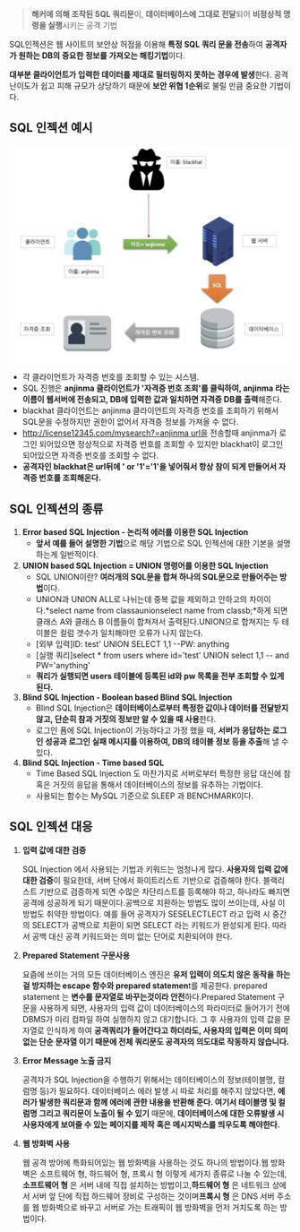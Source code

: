 > **해커에 의해 조작된 SQL 쿼리문**이, **데이터베이스에 그대로 전달**되어 **비정상적 명령을 실행**시키는 공격 기법
> 

SQL인젝션은 웹 사이트의 보안상 허점을 이용해 **특정 SQL 쿼리 문을 전송**하여 **공격자가 원하는 DB의 중요한 정보를 가져오는 해킹기법**이다.

**대부분 클라이언트가 입력한 데이터를 제대로 필터링하지 못하는 경우에 발생**한다. 공격 난이도가 쉽고 피해 규모가 상당하기 때문에 **보안 위협 1순위**로 불릴 만큼 중요한 기법이다.

## SQL 인젝션 예시

![Alt text](image-11.png)

- 각 클라이언트가 자격증 번호를 조회할 수 있는 시스템.
- SQL 진행은 **anjinma 클라이언트가 '자격증 번호 조회'를 클릭하여, anjinma 라는 이름이 웹서버에 전송되고, DB에 입력한 값과 일치하면 자격증 DB를 출력**해준다.
- blackhat 클라이언트는 anjinma 클라이언트의 자격증 번호를 조회하기 위해서 SQL문을 수정하지만 권한이 없어서 자격증 정보를 가져올 수 없다.
- http://license12345.com/mysearch?=anjinma url을 전송할때 anjinma가 로그인 되어있으면 정상적으로 자격증 번호를 조회할 수 있지만 blackhat이 로그인 되어있으면 자격증 번호를 조회할 수 없다.
- **공격자인 blackhat은 url뒤에 ' or '1'='1'을 넣어줘서 항상 참이 되게 만들어서 자격증 번호를 조회해온다.**

## SQL 인젝션의 종류

1. **Error based SQL Injection - 논리적 에러를 이용한 SQL Injection**
    - **앞서 예를 들어 설명한 기법**으로 해당 기법으로 SQL 인젝션에 대한 기본을 설명하는게 일반적이다.
2. **UNION based SQL Injection = UNION 명령어를 이용한 SQL Injection**
    - SQL UNION이란? **여러개의 SQL문을 합쳐 하나의 SQL문으로 만들어주는 방법**이다.
    - UNION과 UNION ALL로 나뉘는데 중복 값을 제외하고 안하고의 차이이다.*select name from classaunionselect name from classb;*하게 되면 클래스 A와 클래스 B 이름들이 합쳐져서 출력된다.UNION으로 합쳐지는 두 테이블은 컬럼 갯수가 일치해야만 오류가 나지 않는다.
    - [외부 입력]ID: test' UNION SELECT 1,1 --PW: anything
    - [실행 쿼리]select * from users where id='test' UNION select 1,1 -- and PW='anything'
    - **쿼리가 실행되면 users 테이블에 등록된 id와 pw 목록을 전부 조회할 수 있게 된다.**
3. **Blind SQL Injection - Boolean based Blind SQL Injection**
    - Blind SQL Injection은 **데이터베이스로부터 특정한 값이나 데이터를 전달받지 않고, 단순히 참과 거짓의 정보만 알 수 있을 때 사용**한다.
    - 로그인 폼에 SQL Injection이 가능하다고 가정 했을 때, **서버가 응답하는 로그인 성공과 로그인 실패 메시지를 이용하여, DB의 테이블 정보 등을 추출**해 낼 수 있다.
4. **Blind SQL Injection - Time based SQL**
    - Time Based SQL Injection 도 마찬가지로 서버로부터 특정한 응답 대신에 참 혹은 거짓의 응답을 통해서 데이터베이스의 정보를 유추하는 기법이다.
    - 사용되는 함수는 MySQL 기준으로 SLEEP 과 BENCHMARK이다.

## SQL 인젝션 대응

1. **입력 값에 대한 검증**
    
    SQL Injection 에서 사용되는 기법과 키워드는 엄청나게 많다. **사용자의 입력 값에 대한 검증**이 필요한데, 서버 단에서 화이트리스트 기반으로 검증해야 한다. 블랙리스트 기반으로 검증하게 되면 수많은 차단리스트를 등록해야 하고, 하나라도 빠지면 공격에 성공하게 되기 때문이다.공백으로 치환하는 방법도 많이 쓰이는데, 사실 이 방법도 취약한 방법이다. 예를 들어 공격자가 SESELECTLECT 라고 입력 시 중간의 SELECT가 공백으로 치환이 되면 SELECT 라는 키워드가 완성되게 된다. 따라서 공백 대신 공격 키워드와는 의미 없는 단어로 치환되어야 한다.
    
2. **Prepared Statement 구문사용**
    
    요즘에 쓰이는 거의 모든 데이터베이스 엔진은 **유저 입력이 의도치 않은 동작을 하는 걸 방지하는 escape 함수와 prepared statemen**t를 제공한다. prepared statement 는 **변수를 문자열로 바꾸는것이라 안전**하다.Prepared Statement 구문을 사용하게 되면, 사용자의 입력 값이 데이터베이스의 파라미터로 들어가기 전에DBMS가 미리 컴파일 하여 실행하지 않고 대기합니다. 그 후 사용자의 입력 값을 문자열로 인식하게 하여 **공격쿼리가 들어간다고 하더라도, 사용자의 입력은 이미 의미 없는 단순 문자열 이기 때문에 전체 쿼리문도 공격자의 의도대로 작동하지 않습니다.**
    
3. **Error Message 노출 금지**
    
    공격자가 SQL Injection을 수행하기 위해서는 데이터베이스의 정보(테이블명, 컬럼명 등)가 필요하다. 데이터베이스 에러 발생 시 따로 처리를 해주지 않았다면, **에러가 발생한 쿼리문과 함께 에러에 관한 내용을 반환해 준다. 여기서 테이블명 및 컬럼명 그리고 쿼리문이 노출이 될 수 있기** 때문에, **데이터베이스에 대한 오류발생 시 사용자에게 보여줄 수 있는 페이지를 제작 혹은 메시지박스를 띄우도록 해야한다.**
    
4. **웹 방화벽 사용**
    
    웹 공격 방어에 특화되어있는 웹 방화벽을 사용하는 것도 하나의 방법이다.웹 방화벽은 소프트웨어 형, 하드웨어 형, 프록시 형 이렇게 세가지 종류로 나눌 수 있는데,**소프트웨어 형** 은 서버 내에 직접 설치하는 방법이고,**하드웨어 형** 은 네트워크 상에서 서버 앞 단에 직접 하드웨어 장비로 구성하는 것이며**프록시 형** 은 DNS 서버 주소를 웹 방화벽으로 바꾸고 서버로 가는 트래픽이 웹 방화벽을 먼저 거치도록 하는 방법이다.